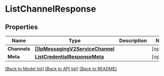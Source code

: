 # ListChannelResponse

## Properties

Name | Type | Description | Notes
------------ | ------------- | ------------- | -------------
**Channels** | [**[]IpMessagingV2ServiceChannel**](ip_messaging.v2.service.channel.md) |  |[optional] 
**Meta** | [**ListCredentialResponseMeta**](ListCredentialResponse_meta.md) |  |[optional] 

[[Back to Model list]](../README.md#documentation-for-models) [[Back to API list]](../README.md#documentation-for-api-endpoints) [[Back to README]](../README.md)



